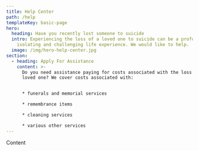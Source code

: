 ```yaml
---
title: Help Center
path: /help
templateKey: basic-page
hero:
  heading: Have you recently lost someone to suicide
  intro: Experiencing the loss of a loved one to suicide can be a profoundly
    isolating and challenging life experience. We would like to help.
  image: /img/hero-help-center.jpg
section:
  - heading: Apply For Assistance
    content: >-
      Do you need assistance paying for costs associated with the loss of your
      loved one? We cover costs associated with:


      * funerals and memorial services

      * remembrance items

      * cleaning services

      * various other services
---
```

Content
